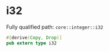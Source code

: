 # i32

Fully qualified path: `core::integer::i32`

```rust
#[derive(Copy, Drop)]
pub extern type i32
```

